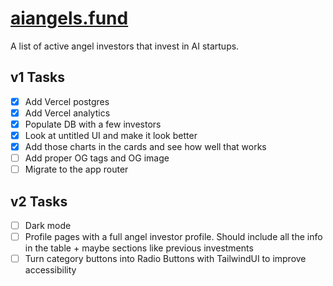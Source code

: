 # [aiangels.fund](https://www.aiangels.fund)

A list of active angel investors that invest in AI startups.

## v1 Tasks

- [x] Add Vercel postgres
- [x] Add Vercel analytics
- [x] Populate DB with a few investors
- [x] Look at untitled UI and make it look better
- [x] Add those charts in the cards and see how well that works
- [ ] Add proper OG tags and OG image
- [ ] Migrate to the app router

## v2 Tasks

- [ ] Dark mode
- [ ] Profile pages with a full angel investor profile. Should include all the info in the table + maybe sections like previous investments
- [ ] Turn category buttons into Radio Buttons with TailwindUI to improve accessibility
